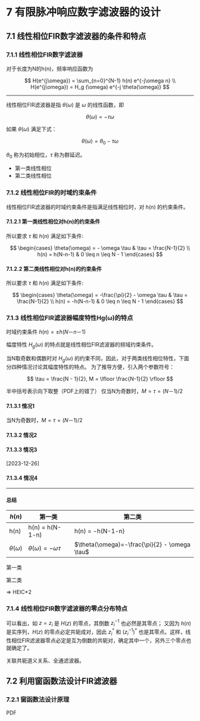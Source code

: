# 7 有限脉冲响应数字滤波器的设计

## 7.1 线性相位FIR数字滤波器的条件和特点

### 7.1.1 线性相位FIR数字滤波器

对于长度为N的h(n)，频率响应函数为

$$
H(e^{j\omega}) = \sum_{n=0}^{N-1} h(n) e^{-j\omega n} \\
H(e^{j\omega}) = H_g (\omega) e^{-j \theta(\omega)}
$$

---

线性相位FIR滤波器是指 $\theta(\omega)$ 是 $\omega$ 的线性函数，即

$$
\theta(\omega) = - \tau \omega
$$

如果 $\theta(\omega)$ 满足下式：

$$
\theta(\omega) = \theta_0 - \tau \omega
$$

$\theta_0$ 称为初始相位，$\tau$ 称为群延迟。

* 第一类线性相位
* 第二类线性相位

### 7.1.2 线性相位FIR的时域约束条件

线性相位FIR滤波器的时域约束条件是指满足线性相位时，对 h(n) 的约束条件。

#### 7.1.2.1 第一类线性相位对h(n)的约束条件

所以要求 $\tau$ 和 $h(n)$ 满足如下条件:

$$
\begin{cases}
    \theta(\omega) = - \omega \tau & \tau = \frac{N-1}{2} \\
    h(n) = h(N-n-1) & 0 \leq n \leq N - 1
\end{cases}
$$

#### 7.1.2.2 第二类线性相位对h(n)的约束条件

所以要求 $\tau$ 和 $h(n)$ 满足如下条件:

$$
\begin{cases}
    \theta(\omega) = -\frac{\pi}{2} - \omega \tau & \tau = \frac{N-1}{2} \\
    h(n) = -h(N-n-1) & 0 \leq n \leq N - 1
\end{cases}
$$

### 7.1.3 线性相位FIR滤波器幅度特性Hg(ω)的特点

时域约束条件 $h(n)= \pm h(N－n－1)$

幅度特性 $H_g(\omega)$ 的特点就是线性相位FIR滤波器的频域约束条件。

当N取奇数和偶数时对 $H_g(\omega)$ 的约束不同，因此，对于两类线性相位特性，下面分四种情况讨论其幅度特性的特点。
为了推导方便，引入两个参数符号：

$$
\tau = \frac{N - 1}{2}, M = \lfloor \frac{N-1}{2} \rfloor
$$

半中括号表示向下取整（PDF上的错了）
仅当N为奇数时，$M = \tau = (N－1)/2$

#### 7.1.3.1 情况1

当N为奇数时，$M = \tau = (N－1)/2$

#### 7.1.3.2 情况2

#### 7.1.3.3 情况3

[2023-12-26]

#### 7.1.3.4 情况4

---

#### 总结

| $h(n)$           | 第一类                          | 第二类                                        |
| ---------------- | ------------------------------- | --------------------------------------------- |
| h(n)             | h(n) = h(N-1-n)                 | h(n) = -h(N-1-n)                              |
| $\theta(\omega)$ | $\theta(\omega) = -\omega \tau$ | $\theta(\omega)=-\frac{\pi}{2} - \omega \tau$ |

第一类

第二类

=> HEIC*2

### 7.1.4 线性相位FIR数字滤波器的零点分布特点

可以看出，如 $z=z_i$ 是 $H(z)$ 的零点，其倒数 $z_i^{−1}$ 也必然是其零点； 又因为 $h(n)$ 是实序列，$H(z)$ 的零点必定共轭成对，因此 $z_i^*$ 和 $(z_i^{−1})^*$ 也是其零点。这样，线性相位FIR滤波器零点必定是互为倒数的共轭对，确定其中一个，另外三个零点也就确定了。

关联共轭道义关系、全通滤波器。

## 7.2 利用窗函数法设计FIR滤波器

### 7.2.1 窗函数法设计原理

PDF
